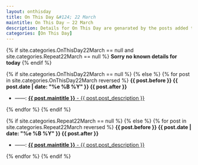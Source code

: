 ```yaml
---
layout: onthisday
title: On This Day &#124; 22 March
maintitle: On This Day — 22 March
description: Details for On This Day are genarated by the posts added to the website so the content is subject to changes/updates over time.
categories: [On This Day]
---
```


{% if site.categories.OnThisDay22March == null and site.categories.Repeat22March == null %}
<strong>Sorry no known details for today</strong>
{% endif %}

{% if site.categories.OnThisDay22March == null %}
{% else %}
{% for post in site.categories.OnThisDay22March reversed %}
<strong>{{ post.before }} {{ post.date | date: "%e %B %Y" }} {{ post.after }}</strong>
<ul>
<li> ——: <a href="{{ post.url }}"><strong>{{ post.maintitle }}</strong> - {{ post.post_description }}</a></li>
</ul>
{% endfor %}
{% endif %}

{% if site.categories.Repeat22March == null %}
{% else %}
{% for post in site.categories.Repeat22March reversed %}
<strong>{{ post.before }} {{ post.date | date: "%e %B %Y" }} {{ post.after }}</strong>
<ul>
<li> ——: <a href="{{ post.url }}"><strong>{{ post.maintitle }}</strong> - {{ post.post_description }}</a></li>
</ul>
{% endfor %}
{% endif %}
